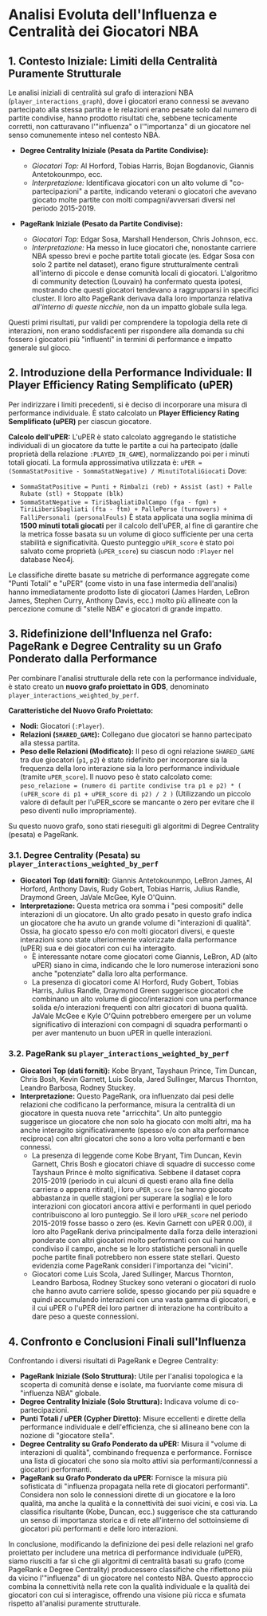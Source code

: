 # Analisi Evoluta dell'Influenza e Centralità dei Giocatori NBA

## 1. Contesto Iniziale: Limiti della Centralità Puramente Strutturale

Le analisi iniziali di centralità sul grafo di interazioni NBA (`player_interactions_graph`), dove i giocatori erano connessi se avevano partecipato alla stessa partita e le relazioni erano pesate solo dal numero di partite condivise, hanno prodotto risultati che, sebbene tecnicamente corretti, non catturavano l'"influenza" o l'"importanza" di un giocatore nel senso comunemente inteso nel contesto NBA.

*   **Degree Centrality Iniziale (Pesata da Partite Condivise):**
    *   *Giocatori Top:* Al Horford, Tobias Harris, Bojan Bogdanovic, Giannis Antetokounmpo, ecc.
    *   *Interpretazione:* Identificava giocatori con un alto volume di "co-partecipazioni" a partite, indicando veterani o giocatori che avevano giocato molte partite con molti compagni/avversari diversi nel periodo 2015-2019.

*   **PageRank Iniziale (Pesato da Partite Condivise):**
    *   *Giocatori Top:* Edgar Sosa, Marshall Henderson, Chris Johnson, ecc.
    *   *Interpretazione:* Ha messo in luce giocatori che, nonostante carriere NBA spesso brevi e poche partite totali giocate (es. Edgar Sosa con solo 2 partite nel dataset), erano figure strutturalmente centrali all'interno di piccole e dense comunità locali di giocatori. L'algoritmo di community detection (Louvain) ha confermato questa ipotesi, mostrando che questi giocatori tendevano a raggrupparsi in specifici cluster. Il loro alto PageRank derivava dalla loro importanza relativa *all'interno di queste nicchie*, non da un impatto globale sulla lega.

Questi primi risultati, pur validi per comprendere la topologia della rete di interazioni, non erano soddisfacenti per rispondere alla domanda su chi fossero i giocatori più "influenti" in termini di performance e impatto generale sul gioco.

## 2. Introduzione della Performance Individuale: Il Player Efficiency Rating Semplificato (uPER)

Per indirizzare i limiti precedenti, si è deciso di incorporare una misura di performance individuale. È stato calcolato un **Player Efficiency Rating Semplificato (uPER)** per ciascun giocatore.

**Calcolo dell'uPER:**
L'uPER è stato calcolato aggregando le statistiche individuali di un giocatore da tutte le partite a cui ha partecipato (dalle proprietà della relazione `:PLAYED_IN_GAME`), normalizzando poi per i minuti totali giocati. La formula approssimativa utilizzata è:
`uPER = (SommaStatPositive - SommaStatNegative) / MinutiTotaliGiocati`
Dove:
*   `SommaStatPositive = Punti + Rimbalzi (reb) + Assist (ast) + Palle Rubate (stl) + Stoppate (blk)`
*   `SommaStatNegative = TiriSbagliatiDalCampo (fga - fgm) + TiriLiberiSbagliati (fta - ftm) + PallePerse (turnovers) + FalliPersonali (personalFouls)`
È stata applicata una soglia minima di **1500 minuti totali giocati** per il calcolo dell'uPER, al fine di garantire che la metrica fosse basata su un volume di gioco sufficiente per una certa stabilità e significatività. Questo punteggio `uPER_score` è stato poi salvato come proprietà (`uPER_score`) su ciascun nodo `:Player` nel database Neo4j.


Le classifiche dirette basate su metriche di performance aggregate come "Punti Totali" e "uPER" (come visto in una fase intermedia dell'analisi) hanno immediatamente prodotto liste di giocatori (James Harden, LeBron James, Stephen Curry, Anthony Davis, ecc.) molto più allineate con la percezione comune di "stelle NBA" e giocatori di grande impatto.

## 3. Ridefinizione dell'Influenza nel Grafo: PageRank e Degree Centrality su un Grafo Ponderato dalla Performance

Per combinare l'analisi strutturale della rete con la performance individuale, è stato creato un **nuovo grafo proiettato in GDS**, denominato `player_interactions_weighted_by_perf`.

**Caratteristiche del Nuovo Grafo Proiettato:**
*   **Nodi:** Giocatori (`:Player`).
*   **Relazioni (`SHARED_GAME`):** Collegano due giocatori se hanno partecipato alla stessa partita.
*   **Peso delle Relazioni (Modificato):** Il peso di ogni relazione `SHARED_GAME` tra due giocatori (`p1`, `p2`) è stato ridefinito per incorporare sia la frequenza della loro interazione sia la loro performance individuale (tramite `uPER_score`). Il nuovo peso è stato calcolato come:
    `peso_relazione = (numero di partite condivise tra p1 e p2) * ( (uPER_score di p1 + uPER_score di p2) / 2 )`
    (Utilizzando un piccolo valore di default per l'uPER_score se mancante o zero per evitare che il peso diventi nullo impropriamente).

Su questo nuovo grafo, sono stati rieseguiti gli algoritmi di Degree Centrality (pesata) e PageRank.

### 3.1. Degree Centrality (Pesata) su `player_interactions_weighted_by_perf`

*   **Giocatori Top (dati forniti):** Giannis Antetokounmpo, LeBron James, Al Horford, Anthony Davis, Rudy Gobert, Tobias Harris, Julius Randle, Draymond Green, JaVale McGee, Kyle O'Quinn.
*   **Interpretazione:** Questa metrica ora somma i "pesi compositi" delle interazioni di un giocatore. Un alto grado pesato in questo grafo indica un giocatore che ha avuto un grande volume di "interazioni di qualità". Ossia, ha giocato spesso e/o con molti giocatori diversi, e queste interazioni sono state ulteriormente valorizzate dalla performance (uPER) sua e dei giocatori con cui ha interagito.
    *   È interessante notare come giocatori come Giannis, LeBron, AD (alto uPER) siano in cima, indicando che le loro numerose interazioni sono anche "potenziate" dalla loro alta performance.
    *   La presenza di giocatori come Al Horford, Rudy Gobert, Tobias Harris, Julius Randle, Draymond Green suggerisce giocatori che combinano un alto volume di gioco/interazioni con una performance solida e/o interazioni frequenti con altri giocatori di buona qualità. JaVale McGee e Kyle O'Quinn potrebbero emergere per un volume significativo di interazioni con compagni di squadra performanti o per aver mantenuto un buon uPER in quelle interazioni.

### 3.2. PageRank su `player_interactions_weighted_by_perf`

*   **Giocatori Top (dati forniti):** Kobe Bryant, Tayshaun Prince, Tim Duncan, Chris Bosh, Kevin Garnett, Luis Scola, Jared Sullinger, Marcus Thornton, Leandro Barbosa, Rodney Stuckey.
*   **Interpretazione:** Questo PageRank, ora influenzato dai pesi delle relazioni che codificano la performance, misura la centralità di un giocatore in questa nuova rete "arricchita". Un alto punteggio suggerisce un giocatore che non solo ha giocato con molti altri, ma ha anche interagito significativamente (spesso e/o con alta performance reciproca) con altri giocatori che sono a loro volta performanti e ben connessi.
    *   La presenza di leggende come Kobe Bryant, Tim Duncan, Kevin Garnett, Chris Bosh e giocatori chiave di squadre di successo come Tayshaun Prince è molto significativa. Sebbene il dataset copra 2015-2019 (periodo in cui alcuni di questi erano alla fine della carriera o appena ritirati), i loro `uPER_score` (se hanno giocato abbastanza in quelle stagioni per superare la soglia) e le loro interazioni con giocatori ancora attivi e performanti in quel periodo contribuiscono al loro punteggio. Se il loro `uPER_score` nel periodo 2015-2019 fosse basso o zero (es. Kevin Garnett con uPER 0.00), il loro alto PageRank deriva principalmente dalla forza delle interazioni ponderate con altri giocatori molto performanti con cui hanno condiviso il campo, anche se le loro statistiche personali in quelle poche partite finali potrebbero non essere state stellari. Questo evidenzia come PageRank consideri l'importanza dei "vicini".
    *   Giocatori come Luis Scola, Jared Sullinger, Marcus Thornton, Leandro Barbosa, Rodney Stuckey sono veterani o giocatori di ruolo che hanno avuto carriere solide, spesso giocando per più squadre e quindi accumulando interazioni con una vasta gamma di giocatori, e il cui uPER o l'uPER dei loro partner di interazione ha contribuito a dare peso a queste connessioni.


## 4. Confronto e Conclusioni Finali sull'Influenza

Confrontando i diversi risultati di PageRank e Degree Centrality:

*   **PageRank Iniziale (Solo Struttura):** Utile per l'analisi topologica e la scoperta di comunità dense e isolate, ma fuorviante come misura di "influenza NBA" globale.
*   **Degree Centrality Iniziale (Solo Struttura):** Indicava volume di co-partecipazioni.
*   **Punti Totali / uPER (Cypher Diretto):** Misure eccellenti e dirette della performance individuale e dell'efficienza, che si allineano bene con la nozione di "giocatore stella".
*   **Degree Centrality su Grafo Ponderato da uPER:** Misura il "volume di interazioni di qualità", combinando frequenza e performance. Fornisce una lista di giocatori che sono sia molto attivi sia performanti/connessi a giocatori performanti.
*   **PageRank su Grafo Ponderato da uPER:** Fornisce la misura più sofisticata di "influenza propagata nella rete di giocatori performanti". Considera non solo le connessioni dirette di un giocatore e la loro qualità, ma anche la qualità e la connettività dei suoi vicini, e così via. La classifica risultante (Kobe, Duncan, ecc.) suggerisce che sta catturando un senso di importanza storica e di rete all'interno del sottoinsieme di giocatori più performanti e delle loro interazioni.

In conclusione, modificando la definizione dei pesi delle relazioni nel grafo proiettato per includere una metrica di performance individuale (uPER), siamo riusciti a far sì che gli algoritmi di centralità basati su grafo (come PageRank e Degree Centrality) producessero classifiche che riflettono più da vicino l'"influenza" di un giocatore nel contesto NBA. Questo approccio combina la connettività nella rete con la qualità individuale e la qualità dei giocatori con cui si interagisce, offrendo una visione più ricca e sfumata rispetto all'analisi puramente strutturale. 